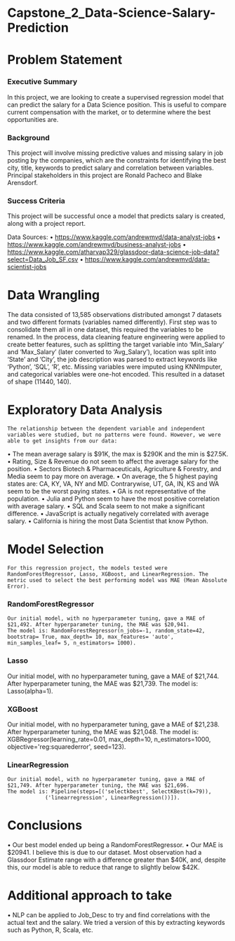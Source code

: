# Capstone_2_Data-Science-Salary-Prediction

# Problem Statement

### Executive Summary
In this project, we are looking to create a supervised regression model that can predict the salary for a Data Science position. This is useful to compare current compensation with the market, or to determine where the best opportunities are. 


### Background
This project will involve missing predictive values and missing salary in job posting by the companies, which are the constraints for identifying the best city, title, keywords to predict salary and correlation between variables.
Principal stakeholders in this project are Ronald Pacheco and Blake Arensdorf.

### Success Criteria
This project will be successful once a model that predicts salary is created, along with a project report.

Data Sources: 
•	https://www.kaggle.com/andrewmvd/data-analyst-jobs
•	https://www.kaggle.com/andrewmvd/business-analyst-jobs
•	https://www.kaggle.com/atharvap329/glassdoor-data-science-job-data?select=Data_Job_SF.csv
•	https://www.kaggle.com/andrewmvd/data-scientist-jobs


# Data Wrangling
The data consisted of 13,585 observations distributed amongst 7 datasets and two different formats (variables named differently). First step was to consolidate them all in one dataset, this required the variables to be renamed.
In the process, data cleaning feature engineering were applied to create better features, such as splitting the target variable into ‘Min_Salary’ and ‘Max_Salary’ (later converted to ‘Avg_Salary’), location was split into ‘State’ and ‘City’, the job description was parsed to extract keywords like ‘Python’, ‘SQL’, ‘R’, etc.
Missing variables were imputed using KNNImputer, and categorical variables were one-hot encoded. This resulted in a dataset of shape (11440, 140).

# Exploratory Data Analysis
	The relationship between the dependent variable and independent variables were studied, but no patterns were found. However, we were able to get insights from our data:
•	The mean average salary is $91K, the max is $290K and the min is $27.5K.
•	Rating, Size & Revenue do not seem to affect the average salary for the position.
•	Sectors Biotech & Pharmaceuticals, Agriculture & Forestry, and Media seem to pay more on average.
•	On average, the 5 highest paying states are: CA, KY, VA, NY and MD. Contrarywise, UT, GA, IN, KS and WA seem to be the worst paying states.
•	GA is not representative of the population.
•	Julia and Python seem to have the most positive correlation with average salary.
•	SQL and Scala seem to not make a significant difference.
•	JavaScript is actually negatively correlated with average salary.
•	California is hiring the most Data Scientist that know Python.

# Model Selection
	For this regression project, the models tested were RandomForestRegressor, Lasso, XGBoost, and LinearRegression. The metric used to select the best performing model was MAE (Mean Absolute Error).
  
### RandomForestRegressor
	Our initial model, with no hyperparameter tuning, gave a MAE of $21,492. After hyperparameter tuning, the MAE was $20,941.
	The model is: RandomForestRegressor(n_jobs=-1, random_state=42, bootstrap= True, max_depth= 10, max_features= 'auto', min_samples_leaf= 5, n_estimators= 1000).
 

### Lasso
Our initial model, with no hyperparameter tuning, gave a MAE of $21,744. After hyperparameter tuning, the MAE was $21,739.
	The model is: Lasso(alpha=1).
 

### XGBoost
Our initial model, with no hyperparameter tuning, gave a MAE of $21,238. After hyperparameter tuning, the MAE was $21,048.
	The model is: XGBRegressor(learning_rate=0.01, max_depth=10, n_estimators=1000,
             objective='reg:squarederror', seed=123).

 
### LinearRegression
	Our initial model, with no hyperparameter tuning, gave a MAE of $21,749. After hyperparameter tuning, the MAE was $21,696.
	The model is: Pipeline(steps=[('selectkbest', SelectKBest(k=79)),
                ('linearregression', LinearRegression())]).

 

# Conclusions
•	Our best model ended up being a RandomForestRegressor.
•	Our MAE is $20941. I believe this is due to our dataset. Most observation had a Glassdoor Estimate range with a difference greater than $40K, and, despite this, our model is able to reduce that range to slightly below $42K.

# Additional approach to take
•	NLP can be applied to Job_Desc to try and find correlations with the actual text and the salary. We tried a version of this by extracting keywords such as Python, R, Scala, etc.

